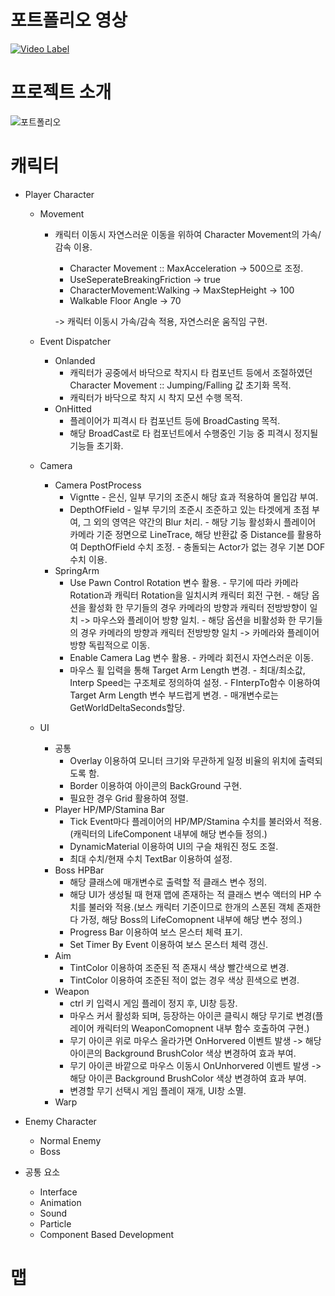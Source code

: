 포트폴리오 영상
=============
[![Video Label](http://img.youtube.com/vi/cL6MY6CVErk/0.jpg)](https://youtu.be/cL6MY6CVErk)


프로젝트 소개
=============


![포트폴리오](https://user-images.githubusercontent.com/71704395/197560719-f17b7d5b-20d9-4ae8-8fbf-9e2e7f29932f.png)

캐릭터
=============
* Player Character
    + Movement
       - 캐릭터 이동시 자연스러운 이동을 위하여 Character Movement의 가속/감속 이용.
           - Character Movement :: MaxAcceleration -> 500으로 조정.
           - UseSeperateBreakingFriction -> true
           - CharacterMovement:Walking -> MaxStepHeight -> 100
           - Walkable Floor Angle -> 70

           -> 캐릭터 이동시 가속/감속 적용, 자연스러운 움직임 구현.
    + Event Dispatcher
       - Onlanded
           - 캐릭터가 공중에서 바닥으로 착지시 타 컴포넌트 등에서 조절하였던 Character Movement :: Jumping/Falling 값 초기화 목적.
           - 캐릭터가 바닥으로 착지 시 착지 모션 수행 목적.
       - OnHitted
           - 플레이어가 피격시 타 컴포넌트 등에 BroadCasting 목적.
           - 해당 BroadCast로 타 컴포넌트에서 수행중인 기능 중 피격시 정지될 기능들 초기화.
    + Camera
        - Camera PostProcess
            - Vigntte
                   - 은신, 일부 무기의 조준시 해당 효과 적용하여 몰입감 부여.                   
            - DepthOfField
                   - 일부 무기의 조준시 조준하고 있는 타겟에게 초점 부여, 그 외의 영역은 약간의 Blur 처리.
                   - 해당 기능 활성화시 플레이어 카메라 기준 정면으로 LineTrace, 해당 반환값 중 Distance를 활용하여 DepthOfField 수치 조정.
                   - 충돌되는 Actor가 없는 경우 기본 DOF 수치 이용.
        - SpringArm
            - Use Pawn Control Rotation 변수 활용.
                   - 무기에 따라 카메라 Rotation과 캐릭터 Rotation을 일치시켜 캐릭터 회전 구현.
                   - 해당 옵션을 활성화 한 무기들의 경우 카메라의 방향과 캐릭터 전방방향이 일치 -> 마우스와 플레이어 방향 일치.
                   - 해당 옵션을 비활성화 한 무기들의 경우 카메라의 방향과 캐릭터 전방방향 일치 -> 카메라와 플레이어 방향 독립적으로 이동.
            - Enable Camera Lag 변수 활용.
                   - 카메라 회전시 자연스러운 이동.
            - 마우스 휠 입력을 통해 Target Arm Length 변경.
                   - 최대/최소값, Interp Speed는  구조체로 정의하여 설정.
                   - FInterpTo함수 이용하여 Target Arm Length 변수 부드럽게 변경.
                   - 매개변수로는 GetWorldDeltaSeconds할당.

    + UI
        - 공통
            - Overlay 이용하여 모니터 크기와 무관하게 일정 비율의 위치에 출력되도록 함.  
            - Border 이용하여 아이콘의 BackGround 구현.
            - 필요한 경우 Grid 활용하여 정렬.
        - Player HP/MP/Stamina Bar
            - Tick Event마다 플레이어의 HP/MP/Stamina 수치를 불러와서 적용.(캐릭터의 LifeComponent 내부에 해당 변수들 정의.)
            - DynamicMaterial 이용하여 UI의 구슬 채워진 정도 조절.
            - 최대 수치/현재 수치 TextBar 이용하여 설정.
        - Boss HPBar
            - 해당 클래스에 매개변수로 출력할 적 클래스 변수 정의.
            - 해당 UI가 생성될 때 현재 맵에 존재하는 적 클래스 변수 액터의 HP 수치를 불러와 적용.(보스 캐릭터 기준이므로 한개의 스폰된 객체 존재한다 가정, 해당 Boss의 LifeComopnent 내부에 해당 변수 정의.)
            - Progress Bar 이용하여 보스 몬스터 체력 표기.
            - Set Timer By Event 이용하여 보스 몬스터 체력 갱신.
        - Aim
            - TintColor 이용하여 조준된 적 존재시 색상 빨간색으로 변경.
            - TintColor 이용하여 조준된 적이 없는 경우 색상 흰색으로 변경.
        - Weapon
            - ctrl 키 입력시 게임 플레이 정지 후, UI창 등장.
            - 마우스 커서 활성화 되며, 등장하는 아이콘 클릭시 해당 무기로 변경(플레이어 캐릭터의 WeaponComopnent 내부 함수 호출하여 구현.)
            - 무기 아이콘 위로 마우스 올라가면 OnHorvered 이벤트 발생 -> 해당 아이콘의 Background BrushColor 색상 변경하여 효과 부여.
            - 무기 아이콘 바깥으로 마우스 이동시 OnUnhorvered 이벤트 발생 -> 해당 아이콘 Background BrushColor 색상 변경하여 효과 부여.
            - 변경할 무기 선택시 게임 플레이 재개, UI창 소멸.
        - Warp
* Enemy Character 
    + Normal Enemy
    + Boss

* 공통 요소
    + Interface
    + Animation
    + Sound
    + Particle
    + Component Based Development

맵
=============
